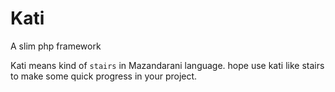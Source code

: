# Kati
A slim php framework

Kati means kind of `stairs` in Mazandarani language. hope use kati like stairs to make some quick progress in your project.
